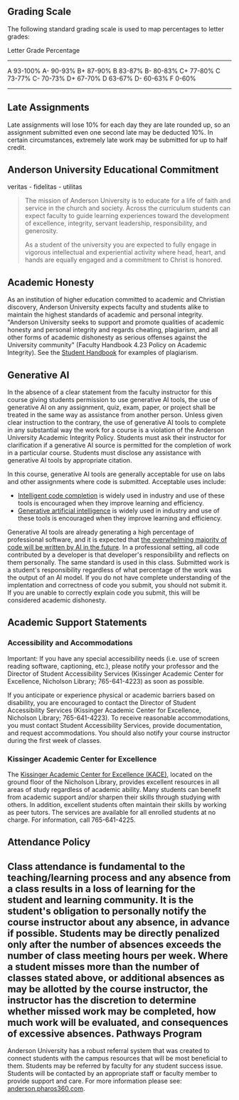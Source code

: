 Grading Scale
-------------

The following standard grading scale is used to map percentages to letter grades:

Letter Grade   Percentage
------------   ----------
A              93-100%
A-             90-93%
B+             87-90%
B              83-87%
B-             80-83%
C+             77-80%
C              73-77%
C-             70-73%
D+             67-70%
D              63-67%
D-             60-63%
F              0-60%
------------   --------

Late Assignments
----------------

Late assignments will lose 10% for each day they are late rounded up, so an assignment submitted even one second late may be deducted 10%. In certain circumstances, extremely late work may be submitted for up to half credit.

Anderson University Educational Commitment
------------------------------------------

veritas - fidelitas - utilitas

> The mission of Anderson University is to educate for a life of faith and service in the church and society. Across the curriculum students can expect faculty to guide learning experiences toward the development of excellence, integrity, servant leadership, responsibility, and generosity.
>
> As a student of the university you are expected to fully engage in vigorous intellectual and experiential activity where head, heart, and hands are equally engaged and a commitment to Christ is honored.

Academic Honesty
----------------

As an institution of higher education committed to academic and Christian discovery, Anderson University expects faculty and students alike to maintain the highest standards of academic and personal integrity. "Anderson University seeks to support and promote qualities of academic honesty and personal integrity and regards cheating, plagiarism, and all other forms of academic dishonesty as serious offenses against the University community" (Faculty Handbook 4.23 Policy on Academic Integrity). See the [Student Handbook](https://anderson.edu/student-life/handbook/) for examples of plagiarism.

Generative AI
-------------

In the absence of a clear statement from the faculty instructor for this course giving students permission to use generative AI tools, the use of generative AI on any assignment, quiz, exam, paper, or project shall be treated in the same way as assistance from another person. Unless given clear instruction to the contrary, the use of generative AI tools to complete in any substantial way the work for a course is a violation of the Anderson University Academic Integrity Policy. Students must ask their instructor for clarification if a generative AI source is permitted for the completion of work in a particular course. Students must disclose any assistance with generative AI tools by appropriate citation.

In this course, generative AI tools are generally acceptable for use on labs and other assignments where code is submitted. Acceptable uses include:

- [Intelligent code completion](https://en.wikipedia.org/wiki/Intelligent_code_completion) is widely used in industry and use of these tools is encouraged when they improve learning and efficiency.
- [Generative artificial intelligence](https://en.wikipedia.org/wiki/Generative_artificial_intelligence) is widely used in industry and use of these tools is encouraged when they improve learning and efficiency.

Generative AI tools are already generating a high percentage of professional software, and it is expected that [the overwhelming majority of code will be written by AI in the future](https://www.freethink.com/robots-ai/github-copilot). In a professional setting, all code contributed by a developer is that developer's responsibility and reflects on them personally. The same standard is used in this class. Submitted work is a student's responsibility regardless of what percentage of the work was the output of an AI model. If you do not have complete understanding of the implentation and correctness of code you submit, you should not submit it. If you are unable to correctly explain code you submit, this will be considered academic dishonesty.

Academic Support Statements
---------------------------

### Accessibility and Accommodations

Important: If you have any special accessibility needs (i.e. use of screen reading software, captioning, etc.), please notify your professor and the Director of Student Accessibility Services (Kissinger Academic Center for Excellence, Nicholson Library; 765-641-4223) as soon as possible.

If you anticipate or experience physical or academic barriers based on disability, you are encouraged to contact the Director of Student Accessibility Services (Kissinger Academic Center for Excellence, Nicholson Library; 765-641-4223). To receive reasonable accommodations, you must contact Student Accessibility Services, provide documentation, and request accommodations. You should also notify your course instructor during the first week of classes.

### Kissinger Academic Center for Excellence

The [Kissinger Academic Center for Excellence (KACE)](https://anderson.edu/kissinger/services/), located on the ground floor of the Nicholson Library, provides excellent resources in all areas of study regardless of academic ability. Many students can benefit from academic support and/or sharpen their skills through studying with others. In addition, excellent students often maintain their skills by working as peer tutors. The services are available for all enrolled students at no charge. For information, call 765-641-4225.

Attendance Policy
-----------------

Class attendance is fundamental to the teaching/learning process and any absence from a class results in a loss of learning for the student and learning community. It is the student's obligation to personally notify the course instructor about any absence, in advance if possible. Students may be directly penalized only after the number of absences exceeds the number of class meeting hours per week. Where a student misses more than the number of classes stated above, or additional absences as may be allotted by the course instructor, the instructor has the discretion to determine whether missed work may be completed, how much work will be evaluated, and consequences of excessive absences.
Pathways Program
----------------

Anderson University has a robust referral system that was created to connect students with the campus resources that will be most beneficial to them. Students may be referred by faculty for any student success issue. Students will be contacted by an appropriate staff or faculty member to provide support and care. For more information please see: [anderson.pharos360.com](https://anderson.pharos360.com/).

</main>
